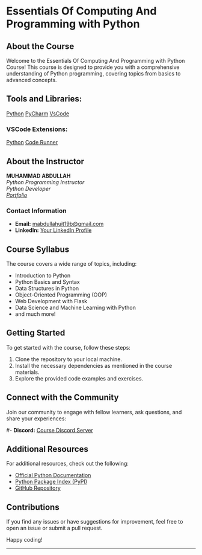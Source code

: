 # Essentials Of Computing And Programming with Python

## About the Course

Welcome to the Essentials Of Computing And Programming with Python Course! This course is designed to provide you with a comprehensive understanding of Python programming, covering topics from basics to advanced concepts.

## Tools and Libraries:
<a href="https://www.python.org/" target="_blank">Python</a>
<a href="https://www.jetbrains.com/pycharm/" target="_blank">PyCharm</a>
<a href="https://code.visualstudio.com/" target="_blank">VsCode</a>

### VSCode Extensions:

<a href="https://www.python.org/" target="_blank">Python</a>
<a href="https://marketplace.visualstudio.com/items?itemName=formulahendry.code-runner" target="_blank">Code Runner</a>

## About the Instructor

**MUHAMMAD ABDULLAH**  
*Python Programming Instructor*  
*Python Developer*
<br/>
*<a href="https://smuhabdullah.me/">Portfolio</a>*

### Contact Information

- **Email:** mabdullahuit19b@gmail.com
- **LinkedIn:** [Your LinkedIn Profile](https://www.linkedin.com/in/smuhabdullah/)

## Course Syllabus

The course covers a wide range of topics, including:

- Introduction to Python
- Python Basics and Syntax
- Data Structures in Python
- Object-Oriented Programming (OOP)
- Web Development with Flask
- Data Science and Machine Learning with Python
- and much more!

## Getting Started

To get started with the course, follow these steps:

1. Clone the repository to your local machine.
2. Install the necessary dependencies as mentioned in the course materials.
3. Explore the provided code examples and exercises.

## Connect with the Community

Join our community to engage with fellow learners, ask questions, and share your experiences:

#- **Discord:** [Course Discord Server](https://discord.gg/AKsGgrQt)

## Additional Resources

For additional resources, check out the following:

- [Official Python Documentation](https://docs.python.org/3/)
- [Python Package Index (PyPI)](https://pypi.org/)
- [GitHub Repository](https://github.com/smuhabdullah/BanoQabil_2.0_Python_Course)

## Contributions

If you find any issues or have suggestions for improvement, feel free to open an issue or submit a pull request.

Happy coding!

---
